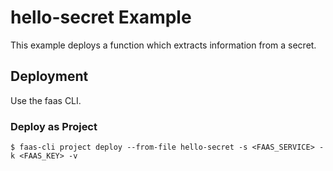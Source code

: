 # hello-secret Example

This example deploys a function which extracts information from a secret.

## Deployment
Use the faas CLI.

### Deploy as Project
```
$ faas-cli project deploy --from-file hello-secret -s <FAAS_SERVICE> -k <FAAS_KEY> -v
```